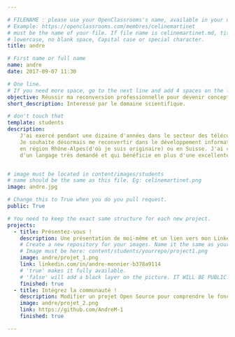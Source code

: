 ```yaml
---

# FILENAME : please use your OpenClassrooms's name, available in your url.
# Example: https://openclassrooms.com/membres/celinemartinet
# must be the name of your file. If file name is celinemartinet.md, title is celinemartinet.
# lowercase, no blank space, Capital case or special character.
title: andre

# First name or full name
name: andre
date: 2017-09-07 11:30

# One line.
# If you need more space, go to the next line and add 4 spaces on the left, as in 'description'.
objective: Réussir ma reconversion professionnelle pour devenir concepteur/développeur d'applications Java!
short_description: Interessé par le domaine scientifique.

# don't touch that
template: students
description:
    J'ai exercé pendant une dizaine d'années dans le secteur des télécommunications en région parisienne.
    Je souhaite désormais me reconvertir dans le développement informatique qui propose davantage d'opportunités
    en région Rhône-Alpes(d'où je suis originaire) ou en Suisse. J'ai choisi le parcours DA Java car il s'agit
    d'un langage très demandé et qui bénéficie en plus d'une excellente portabilité.


# image must be located in content/images/students
# name should be the same as this file. Eg: celinemartinet.png
image: andre.jpg

# Change this to True when you do you pull request.
public: True

# You need to keep the exact same structure for each new project.
projects:
  - title: Présentez-vous !
    description: Une présentation de moi-même et un lien vers mon LinkedIn.
    # Create a new repository for your images. Name it the same as your nickname and profile picture.
    # Image must be here: content/students/yourrepo/project1.png
    image: andre/projet_1.png
    link: linkedin.com/in/andre-monnier-b378a9114
    # 'true' makes it fully available.
    # 'false' will add a black layer on the picture. IT WILL BE PUBLIC!
    finished: true
  - title: Intégrez la communauté !
    description: Modifier un projet Open Source pour comprendre le fonctionnement de Git, de Github et des pull requests.
    image: andre/projet_2.png
    link: https://github.com/AndreM-1
    finished: true

---
```


